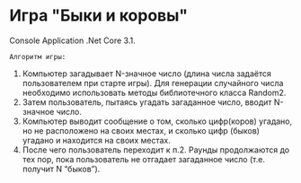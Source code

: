 # Игра "Быки и коровы"
Console Application .Net Core 3.1.

<code>Алгоритм игры:</code>
1. Компьютер загадывает N-значное число (длина числа задаётся пользователем при старте игры). Для генерации случайного числа необходимо использовать методы библиотечного класса Random2.
2. Затем пользователь, пытаясь угадать загаданное число, вводит N-значное число.
3. Компьютер выводит сообщение о том, сколько цифр(коров) угадано, но не расположено на своих местах, и сколько цифр (быков) угадано и находится на своих местах.
4. После чего пользователь переходит к п.2. Раунды продолжаются до тех пор, пока пользователь не отгадает загаданное число (т.е. получит N “быков”).
